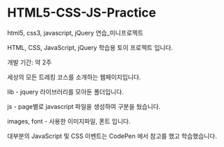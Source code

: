 # HTML5-CSS-JS-Practice
html5, css3, javascript, jQuery 연습_미니프로젝트


HTML, CSS, JavaScript, jQuery 학습용 토이 프로젝트 입니다.

개발 기간: 약 2주

세상의 모든 트레킹 코스를 소개하는 웹페이지입니다.

lib - jquery 라이브러리를 모아둔 폴더입니다.

js - page별로 javascript 파일을 생성하여 구분을 뒀습니다.

images, font - 사용한 이미지파일, 폰트 입니다.

대부분의 JavaScript 및 CSS 이벤트는 CodePen 에서 참고를 했고 학습했습니다.
